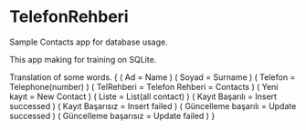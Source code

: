 # TelefonRehberi
Sample Contacts app for database usage.

This app making for training on SQLite.

Translation of some words.
{ ( Ad = Name ) ( Soyad = Surname ) ( Telefon = Telephone(number) ) ( TelRehberi = Telefon Rehberi = Contacts ) ( Yeni kayıt = New Contact ) ( Liste = List(all contact) ) ( Kayıt Başarılı = Insert successed ) ( Kayıt Başarısız = Insert failed ) ( Güncelleme başarılı = Update successed ) ( Güncelleme başarısız = Update failed ) }
